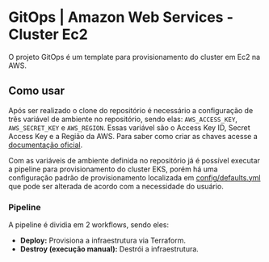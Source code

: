 # GitOps | Amazon Web Services - Cluster Ec2

O projeto GitOps é um template para provisionamento do cluster em Ec2 na AWS.

## Como usar

Após ser realizado o clone do repositório é necessário a configuração de três variável de ambiente no repositório, sendo elas: `AWS_ACCESS_KEY`, `AWS_SECRET_KEY` e `AWS_REGION`. Essas variável são o Access Key ID, Secret Access Key e a Região da AWS. Para saber como criar as chaves acesse a [documentação oficial](https://docs.aws.amazon.com/IAM/latest/UserGuide/id_credentials_access-keys.html#Using_CreateAccessKey).

Com as variáveis de ambiente definida no repositório já é possível executar a pipeline para provisionamento do cluster EKS, porém há uma configuração padrão de provisionamento localizada em [config/defaults.yml](config/defaults.yml) que pode ser alterada de acordo com a necessidade do usuário.

### Pipeline

A pipeline é dividia em 2 workflows, sendo eles:
  - **Deploy:** Provisiona a infraestrutura via Terraform.
  - **Destroy (execução manual):** Destrói a infraestrutura.

